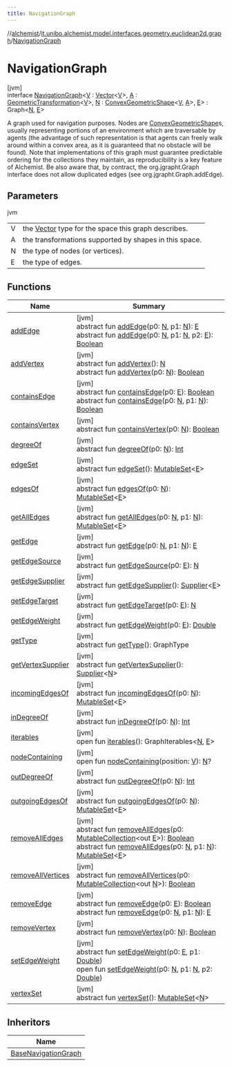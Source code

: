 ```yaml
---
title: NavigationGraph
---
```

//[alchemist](../../../index.html)/[it.unibo.alchemist.model.interfaces.geometry.euclidean2d.graph](../index.html)/[NavigationGraph](index.html)



# NavigationGraph



[jvm]\
interface [NavigationGraph](index.html)<[V](index.html) : [Vector](../../it.unibo.alchemist.model.interfaces.geometry/-vector/index.html)<[V](index.html)>, [A](index.html) : [GeometricTransformation](../../it.unibo.alchemist.model.interfaces.geometry/-geometric-transformation/index.html)<[V](index.html)>, [N](index.html) : [ConvexGeometricShape](../../it.unibo.alchemist.model.interfaces.geometry/-convex-geometric-shape/index.html)<[V](index.html), [A](index.html)>, [E](index.html)> : Graph<[N](index.html), [E](index.html)> 

A graph used for navigation purposes. Nodes are [ConvexGeometricShape](../../it.unibo.alchemist.model.interfaces.geometry/-convex-geometric-shape/index.html)s, usually representing portions of an environment which are traversable by agents (the advantage of such representation is that agents can freely walk around within a convex area, as it is guaranteed that no obstacle will be found). Note that implementations of this graph must guarantee predictable ordering for the collections they maintain, as reproducibility is a key feature of Alchemist. Be also aware that, by contract, the org.jgrapht.Graph interface does not allow duplicated edges (see org.jgrapht.Graph.addEdge).



## Parameters


jvm

| | |
|---|---|
| V | the [Vector](../../it.unibo.alchemist.model.interfaces.geometry/-vector/index.html) type for the space this graph describes. |
| A | the transformations supported by shapes in this space. |
| N | the type of nodes (or vertices). |
| E | the type of edges. |



## Functions


| Name | Summary |
|---|---|
| [addEdge](index.html#2110871166%2FFunctions%2F-134779887) | [jvm]<br>abstract fun [addEdge](index.html#2110871166%2FFunctions%2F-134779887)(p0: [N](index.html), p1: [N](index.html)): [E](index.html)<br>abstract fun [addEdge](index.html#521958941%2FFunctions%2F-134779887)(p0: [N](index.html), p1: [N](index.html), p2: [E](index.html)): [Boolean](https://kotlinlang.org/api/latest/jvm/stdlib/kotlin/-boolean/index.html) |
| [addVertex](index.html#-2135174814%2FFunctions%2F-134779887) | [jvm]<br>abstract fun [addVertex](index.html#-2135174814%2FFunctions%2F-134779887)(): [N](index.html)<br>abstract fun [addVertex](index.html#2101592049%2FFunctions%2F-134779887)(p0: [N](index.html)): [Boolean](https://kotlinlang.org/api/latest/jvm/stdlib/kotlin/-boolean/index.html) |
| [containsEdge](index.html#794769479%2FFunctions%2F-134779887) | [jvm]<br>abstract fun [containsEdge](index.html#794769479%2FFunctions%2F-134779887)(p0: [E](index.html)): [Boolean](https://kotlinlang.org/api/latest/jvm/stdlib/kotlin/-boolean/index.html)<br>abstract fun [containsEdge](index.html#-1271913840%2FFunctions%2F-134779887)(p0: [N](index.html), p1: [N](index.html)): [Boolean](https://kotlinlang.org/api/latest/jvm/stdlib/kotlin/-boolean/index.html) |
| [containsVertex](index.html#-309293565%2FFunctions%2F-134779887) | [jvm]<br>abstract fun [containsVertex](index.html#-309293565%2FFunctions%2F-134779887)(p0: [N](index.html)): [Boolean](https://kotlinlang.org/api/latest/jvm/stdlib/kotlin/-boolean/index.html) |
| [degreeOf](index.html#-547757405%2FFunctions%2F-134779887) | [jvm]<br>abstract fun [degreeOf](index.html#-547757405%2FFunctions%2F-134779887)(p0: [N](index.html)): [Int](https://kotlinlang.org/api/latest/jvm/stdlib/kotlin/-int/index.html) |
| [edgeSet](index.html#1973462050%2FFunctions%2F-134779887) | [jvm]<br>abstract fun [edgeSet](index.html#1973462050%2FFunctions%2F-134779887)(): [MutableSet](https://kotlinlang.org/api/latest/jvm/stdlib/kotlin.collections/-mutable-set/index.html)<[E](index.html)> |
| [edgesOf](index.html#-810360679%2FFunctions%2F-134779887) | [jvm]<br>abstract fun [edgesOf](index.html#-810360679%2FFunctions%2F-134779887)(p0: [N](index.html)): [MutableSet](https://kotlinlang.org/api/latest/jvm/stdlib/kotlin.collections/-mutable-set/index.html)<[E](index.html)> |
| [getAllEdges](index.html#-302918485%2FFunctions%2F-134779887) | [jvm]<br>abstract fun [getAllEdges](index.html#-302918485%2FFunctions%2F-134779887)(p0: [N](index.html), p1: [N](index.html)): [MutableSet](https://kotlinlang.org/api/latest/jvm/stdlib/kotlin.collections/-mutable-set/index.html)<[E](index.html)> |
| [getEdge](index.html#-1210728653%2FFunctions%2F-134779887) | [jvm]<br>abstract fun [getEdge](index.html#-1210728653%2FFunctions%2F-134779887)(p0: [N](index.html), p1: [N](index.html)): [E](index.html) |
| [getEdgeSource](index.html#1251874021%2FFunctions%2F-134779887) | [jvm]<br>abstract fun [getEdgeSource](index.html#1251874021%2FFunctions%2F-134779887)(p0: [E](index.html)): [N](index.html) |
| [getEdgeSupplier](index.html#531722152%2FFunctions%2F-134779887) | [jvm]<br>abstract fun [getEdgeSupplier](index.html#531722152%2FFunctions%2F-134779887)(): [Supplier](https://docs.oracle.com/javase/8/docs/api/java/util/function/Supplier.html)<[E](index.html)> |
| [getEdgeTarget](index.html#806962267%2FFunctions%2F-134779887) | [jvm]<br>abstract fun [getEdgeTarget](index.html#806962267%2FFunctions%2F-134779887)(p0: [E](index.html)): [N](index.html) |
| [getEdgeWeight](index.html#1196438594%2FFunctions%2F-134779887) | [jvm]<br>abstract fun [getEdgeWeight](index.html#1196438594%2FFunctions%2F-134779887)(p0: [E](index.html)): [Double](https://kotlinlang.org/api/latest/jvm/stdlib/kotlin/-double/index.html) |
| [getType](index.html#-14194633%2FFunctions%2F-134779887) | [jvm]<br>abstract fun [getType](index.html#-14194633%2FFunctions%2F-134779887)(): GraphType |
| [getVertexSupplier](index.html#1053669281%2FFunctions%2F-134779887) | [jvm]<br>abstract fun [getVertexSupplier](index.html#1053669281%2FFunctions%2F-134779887)(): [Supplier](https://docs.oracle.com/javase/8/docs/api/java/util/function/Supplier.html)<[N](index.html)> |
| [incomingEdgesOf](index.html#-522787565%2FFunctions%2F-134779887) | [jvm]<br>abstract fun [incomingEdgesOf](index.html#-522787565%2FFunctions%2F-134779887)(p0: [N](index.html)): [MutableSet](https://kotlinlang.org/api/latest/jvm/stdlib/kotlin.collections/-mutable-set/index.html)<[E](index.html)> |
| [inDegreeOf](index.html#-739572952%2FFunctions%2F-134779887) | [jvm]<br>abstract fun [inDegreeOf](index.html#-739572952%2FFunctions%2F-134779887)(p0: [N](index.html)): [Int](https://kotlinlang.org/api/latest/jvm/stdlib/kotlin/-int/index.html) |
| [iterables](index.html#-245102522%2FFunctions%2F-134779887) | [jvm]<br>open fun [iterables](index.html#-245102522%2FFunctions%2F-134779887)(): GraphIterables<[N](index.html), [E](index.html)> |
| [nodeContaining](node-containing.html) | [jvm]<br>open fun [nodeContaining](node-containing.html)(position: [V](index.html)): [N](index.html)? |
| [outDegreeOf](index.html#1223323901%2FFunctions%2F-134779887) | [jvm]<br>abstract fun [outDegreeOf](index.html#1223323901%2FFunctions%2F-134779887)(p0: [N](index.html)): [Int](https://kotlinlang.org/api/latest/jvm/stdlib/kotlin/-int/index.html) |
| [outgoingEdgesOf](index.html#-297762675%2FFunctions%2F-134779887) | [jvm]<br>abstract fun [outgoingEdgesOf](index.html#-297762675%2FFunctions%2F-134779887)(p0: [N](index.html)): [MutableSet](https://kotlinlang.org/api/latest/jvm/stdlib/kotlin.collections/-mutable-set/index.html)<[E](index.html)> |
| [removeAllEdges](index.html#1282760498%2FFunctions%2F-134779887) | [jvm]<br>abstract fun [removeAllEdges](index.html#1282760498%2FFunctions%2F-134779887)(p0: [MutableCollection](https://kotlinlang.org/api/latest/jvm/stdlib/kotlin.collections/-mutable-collection/index.html)<out [E](index.html)>): [Boolean](https://kotlinlang.org/api/latest/jvm/stdlib/kotlin/-boolean/index.html)<br>abstract fun [removeAllEdges](index.html#519568877%2FFunctions%2F-134779887)(p0: [N](index.html), p1: [N](index.html)): [MutableSet](https://kotlinlang.org/api/latest/jvm/stdlib/kotlin.collections/-mutable-set/index.html)<[E](index.html)> |
| [removeAllVertices](index.html#-1435029466%2FFunctions%2F-134779887) | [jvm]<br>abstract fun [removeAllVertices](index.html#-1435029466%2FFunctions%2F-134779887)(p0: [MutableCollection](https://kotlinlang.org/api/latest/jvm/stdlib/kotlin.collections/-mutable-collection/index.html)<out [N](index.html)>): [Boolean](https://kotlinlang.org/api/latest/jvm/stdlib/kotlin/-boolean/index.html) |
| [removeEdge](index.html#1206013868%2FFunctions%2F-134779887) | [jvm]<br>abstract fun [removeEdge](index.html#1206013868%2FFunctions%2F-134779887)(p0: [E](index.html)): [Boolean](https://kotlinlang.org/api/latest/jvm/stdlib/kotlin/-boolean/index.html)<br>abstract fun [removeEdge](index.html#525785461%2FFunctions%2F-134779887)(p0: [N](index.html), p1: [N](index.html)): [E](index.html) |
| [removeVertex](index.html#-1464647192%2FFunctions%2F-134779887) | [jvm]<br>abstract fun [removeVertex](index.html#-1464647192%2FFunctions%2F-134779887)(p0: [N](index.html)): [Boolean](https://kotlinlang.org/api/latest/jvm/stdlib/kotlin/-boolean/index.html) |
| [setEdgeWeight](index.html#-520824077%2FFunctions%2F-134779887) | [jvm]<br>abstract fun [setEdgeWeight](index.html#-520824077%2FFunctions%2F-134779887)(p0: [E](index.html), p1: [Double](https://kotlinlang.org/api/latest/jvm/stdlib/kotlin/-double/index.html))<br>open fun [setEdgeWeight](index.html#870159356%2FFunctions%2F-134779887)(p0: [N](index.html), p1: [N](index.html), p2: [Double](https://kotlinlang.org/api/latest/jvm/stdlib/kotlin/-double/index.html)) |
| [vertexSet](index.html#-845040375%2FFunctions%2F-134779887) | [jvm]<br>abstract fun [vertexSet](index.html#-845040375%2FFunctions%2F-134779887)(): [MutableSet](https://kotlinlang.org/api/latest/jvm/stdlib/kotlin.collections/-mutable-set/index.html)<[N](index.html)> |


## Inheritors


| Name |
|---|
| [BaseNavigationGraph](../../it.unibo.alchemist.model.implementations.geometry.euclidean2d.graph/-base-navigation-graph/index.html) |

